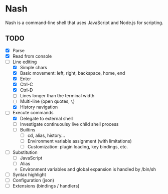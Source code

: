 # Nash
Nash is a command-line shell that uses JavaScript and Node.js for scripting.

## TODO
- [x] Parse
- [x] Read from console
- [ ] Line editing
	- [x] Simple chars
	- [x] Basic movement: left, right, backspace, home, end
	- [x] Enter
	- [x] Ctrl-C
	- [x] Ctrl-D
	- [ ] Lines longer than the terminal width
	- [ ] Multi-line (open quotes, `\`)
	- [x] History navigation
- [ ] Execute commands
	- [x] Delegate to external shell
	- [ ] Investigate continuoulsy live child shell process
	- [ ] Builtins
		- [ ] cd, alias, history...
		- [ ] Environment variable assignment (with limitations)
		- [ ] Customization: plugin loading, key bindings, etc.
- [ ] Substitution
	- [ ] JavaScript
	- [ ] Alias
	- Environment variables and global expansion is handled by /bin/sh
- [ ] Syntax highlight
- [ ] Configuration (json)
- [ ] Extensions (bindings / handlers)
